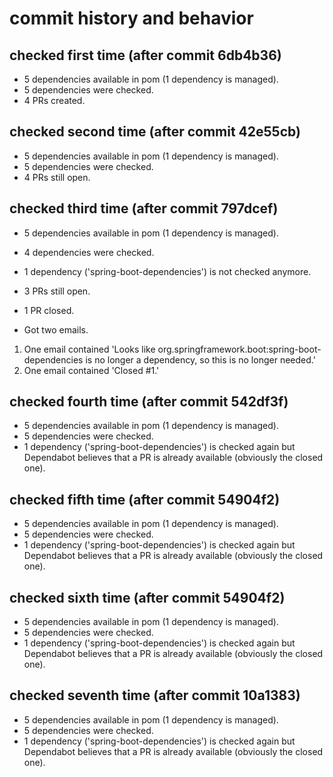 # commit history and behavior

## checked first time (after commit 6db4b36)
* 5 dependencies available in pom (1 dependency is managed). 
* 5 dependencies were checked.
* 4 PRs created.

## checked second time (after commit 42e55cb)
* 5 dependencies available in pom (1 dependency is managed).
* 5 dependencies were checked.
* 4 PRs still open.

## checked third time (after commit 797dcef)
* 5 dependencies available in pom (1 dependency is managed).
* 4 dependencies were checked.
* 1 dependency ('spring-boot-dependencies') is not checked anymore.
* 3 PRs still open.
* 1 PR closed.

* Got two emails.
 1. One email contained 'Looks like org.springframework.boot:spring-boot-dependencies is no longer a dependency, so this is no longer needed.'
 2. One email contained 'Closed #1.'

## checked fourth time (after commit 542df3f)
* 5 dependencies available in pom (1 dependency is managed).
* 5 dependencies were checked.
* 1 dependency ('spring-boot-dependencies') is checked again but Dependabot believes that a PR is already available (obviously the closed one).

## checked fifth time (after commit 54904f2)
* 5 dependencies available in pom (1 dependency is managed).
* 5 dependencies were checked.
* 1 dependency ('spring-boot-dependencies') is checked again but Dependabot believes that a PR is already available (obviously the closed one).

## checked sixth time (after commit 54904f2)
* 5 dependencies available in pom (1 dependency is managed).
* 5 dependencies were checked.
* 1 dependency ('spring-boot-dependencies') is checked again but Dependabot believes that a PR is already available (obviously the closed one).

## checked seventh time (after commit 10a1383)
* 5 dependencies available in pom (1 dependency is managed).
* 5 dependencies were checked.
* 1 dependency ('spring-boot-dependencies') is checked again but Dependabot believes that a PR is already available (obviously the closed one).
